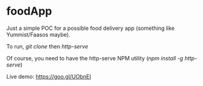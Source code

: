 # foodApp

Just a simple POC for a possible food delivery app (something like Yummist/Faasos maybe).

To run, *git clone*
then *http-serve*

Of course, you need to have the http-serve NPM utility (*npm install -g http-serve*)

Live demo: https://goo.gl/UObnEI
